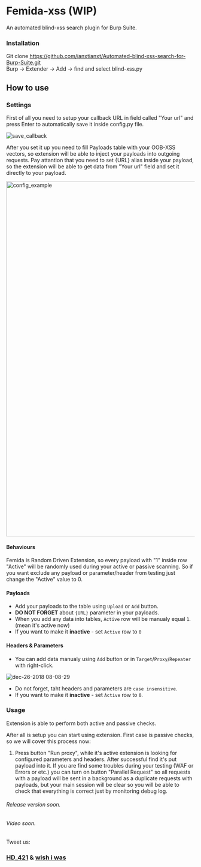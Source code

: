 # Femida-xss (WIP)

An automated blind-xss search plugin for Burp Suite.

### Installation
Git clone https://github.com/ianxtianxt/Automated-blind-xss-search-for-Burp-Suite.git  
Burp -> Extender -> Add -> find and select blind-xss.py

## How to use

### Settings

First of all you need to setup your callback URL in field called "Your url" and press Enter to automatically save it inside config.py file.

![save_callback](https://user-images.githubusercontent.com/9287220/51000574-9e546f00-153e-11e9-8af1-e4662194a1ec.gif)

After you set it up you need to fill Payloads table with your OOB-XSS vectors, so extension will be able to inject your payloads into outgoing requests. Pay attantion that you need to set {URL} alias inside your payload, so the extension will be able to get data from "Your url" field and set it directly to your payload.

<img width="949" alt="config_example" src="https://user-images.githubusercontent.com/9287220/51000523-706f2a80-153e-11e9-8f8a-138cc257a482.png">

#### Behaviours
Femida is Random Driven Extension, so every payload with "1" inside row "Active" will be randomly used during your active or passive scanning. So if you want exclude any payload or parameter/header from testing just change the "Active" value to 0.


#### Payloads
- Add your payloads to the table using `Upload` or `Add` button.
- **DO NOT FORGET** about `{URL}` parameter in your payloads.
- When you add any data into tables, `Active` row will be manualy equal `1`. (mean it's active now)
- If you want to make it **inactive** - set `Active` row to `0`

#### Headers & Parameters
- You can add data manualy using `Add` button or in `Target`/`Proxy`/`Repeater` with right-click.

![dec-26-2018 08-08-29](https://user-images.githubusercontent.com/9287220/51000531-782ecf00-153e-11e9-8b15-dec6b8ca87d9.gif)
- Do not forget, taht headers and parameters are `case insensitive`.
- If you want to make it **inactive** - set `Active` row to `0`.

### Usage
Extension is able to perform both active and passive checks.

After all is setup you can start using extension. First case is passive checks, so we will cover this process now:
1. Press button "Run proxy", while it's active extension is looking for configured parameters and headers. After successful find it's put payload into it. If you are find some troubles during your testing (WAF or Errors or etc.) you can turn on button "Parallel Request" so all requests with a payload will be sent in a background as a duplicate requests with payloads, but your main session will be clear so you will be able to check that everything is correct just by monitoring debug log.

###### Release version soon.
###### Video soon.

Tweet us:
### [HD_421](https://twitter.com/hd_421) & [wish i was](https://twitter.com/wish_iwas)
